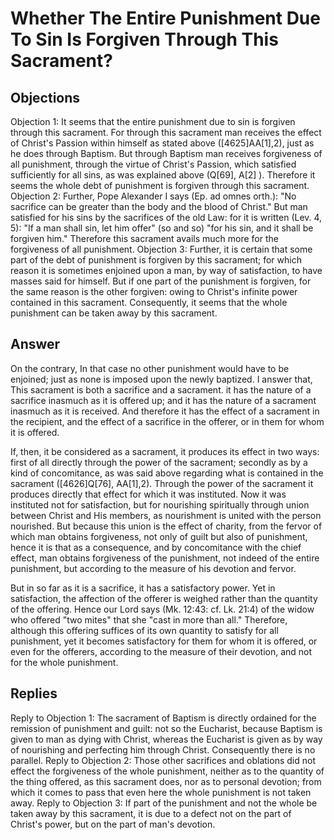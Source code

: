 # Whether The Entire Punishment Due To Sin Is Forgiven Through This Sacrament?
## Objections
Objection 1: It seems that the entire punishment due to sin is forgiven through this sacrament. For through this sacrament man receives the effect of Christ's Passion within himself as stated above ([4625]AA[1],2), just as he does through Baptism. But through Baptism man receives forgiveness of all punishment, through the virtue of Christ's Passion, which satisfied sufficiently for all sins, as was explained above (Q[69], A[2] ). Therefore it seems the whole debt of punishment is forgiven through this sacrament.
Objection 2: Further, Pope Alexander I says (Ep. ad omnes orth.): "No sacrifice can be greater than the body and the blood of Christ." But man satisfied for his sins by the sacrifices of the old Law: for it is written (Lev. 4, 5): "If a man shall sin, let him offer" (so and so) "for his sin, and it shall be forgiven him." Therefore this sacrament avails much more for the forgiveness of all punishment.
Objection 3: Further, it is certain that some part of the debt of punishment is forgiven by this sacrament; for which reason it is sometimes enjoined upon a man, by way of satisfaction, to have masses said for himself. But if one part of the punishment is forgiven, for the same reason is the other forgiven: owing to Christ's infinite power contained in this sacrament. Consequently, it seems that the whole punishment can be taken away by this sacrament.
## Answer
On the contrary, In that case no other punishment would have to be enjoined; just as none is imposed upon the newly baptized.
I answer that, This sacrament is both a sacrifice and a sacrament. it has the nature of a sacrifice inasmuch as it is offered up; and it has the nature of a sacrament inasmuch as it is received. And therefore it has the effect of a sacrament in the recipient, and the effect of a sacrifice in the offerer, or in them for whom it is offered.

If, then, it be considered as a sacrament, it produces its effect in two ways: first of all directly through the power of the sacrament; secondly as by a kind of concomitance, as was said above regarding what is contained in the sacrament ([4626]Q[76], AA[1],2). Through the power of the sacrament it produces directly that effect for which it was instituted. Now it was instituted not for satisfaction, but for nourishing spiritually through union between Christ and His members, as nourishment is united with the person nourished. But because this union is the effect of charity, from the fervor of which man obtains forgiveness, not only of guilt but also of punishment, hence it is that as a consequence, and by concomitance with the chief effect, man obtains forgiveness of the punishment, not indeed of the entire punishment, but according to the measure of his devotion and fervor.

But in so far as it is a sacrifice, it has a satisfactory power. Yet in satisfaction, the affection of the offerer is weighed rather than the quantity of the offering. Hence our Lord says (Mk. 12:43: cf. Lk. 21:4) of the widow who offered "two mites" that she "cast in more than all." Therefore, although this offering suffices of its own quantity to satisfy for all punishment, yet it becomes satisfactory for them for whom it is offered, or even for the offerers, according to the measure of their devotion, and not for the whole punishment.
## Replies
Reply to Objection 1: The sacrament of Baptism is directly ordained for the remission of punishment and guilt: not so the Eucharist, because Baptism is given to man as dying with Christ, whereas the Eucharist is given as by way of nourishing and perfecting him through Christ. Consequently there is no parallel.
Reply to Objection 2: Those other sacrifices and oblations did not effect the forgiveness of the whole punishment, neither as to the quantity of the thing offered, as this sacrament does, nor as to personal devotion; from which it comes to pass that even here the whole punishment is not taken away.
Reply to Objection 3: If part of the punishment and not the whole be taken away by this sacrament, it is due to a defect not on the part of Christ's power, but on the part of man's devotion.